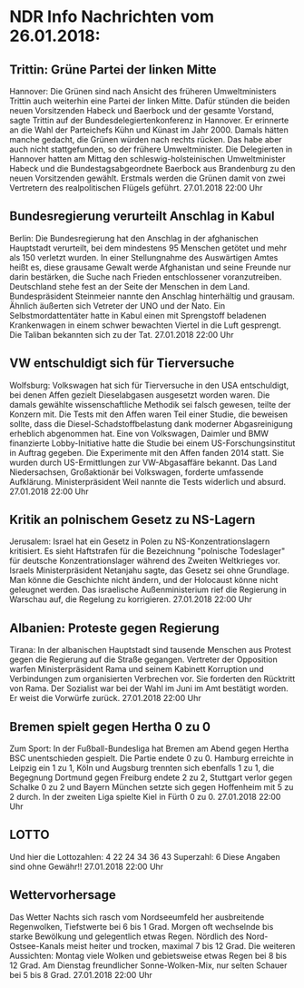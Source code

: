 # NDR Info Nachrichten vom 26.01.2018:


## Trittin: Grüne Partei der linken Mitte
Hannover: Die Grünen sind nach Ansicht des früheren Umweltministers Trittin auch weiterhin eine Partei der linken Mitte. Dafür stünden die beiden neuen Vorsitzenden Habeck und Baerbock und der gesamte Vorstand, sagte Trittin auf der Bundesdelegiertenkonferenz in Hannover. Er erinnerte an die Wahl der Parteichefs Kühn und Künast im Jahr 2000. Damals hätten manche gedacht, die Grünen würden nach rechts rücken. Das habe aber auch nicht stattgefunden, so der frühere Umweltminister. Die Delegierten in Hannover hatten am Mittag den schleswig-holsteinischen Umweltminister Habeck und die Bundestagsabgeordnete Baerbock aus Brandenburg zu den neuen Vorsitzenden gewählt. Erstmals werden die Grünen damit von zwei Vertretern des realpolitischen Flügels geführt. 27.01.2018 22:00 Uhr 

## Bundesregierung verurteilt Anschlag in Kabul
Berlin: Die Bundesregierung hat den Anschlag in der afghanischen Hauptstadt verurteilt, bei dem mindestens 95 Menschen getötet und mehr als 150 verletzt wurden. In einer Stellungnahme des Auswärtigen Amtes heißt es, diese grausame Gewalt werde Afghanistan und seine Freunde nur darin bestärken, die Suche nach Frieden entschlossener voranzutreiben. Deutschland stehe fest an der Seite der Menschen in dem Land. Bundespräsident Steinmeier nannte den Anschlag hinterhältig und grausam. Ähnlich äußerten sich Vetreter der UNO und der Nato. Ein Selbstmordattentäter hatte in Kabul einen mit Sprengstoff beladenen Krankenwagen in einem schwer bewachten Viertel in die Luft gesprengt. Die Taliban bekannten sich zu der Tat. 27.01.2018 22:00 Uhr 

## VW entschuldigt sich für Tierversuche
Wolfsburg: 	Volkswagen hat sich für Tierversuche in den USA entschuldigt, bei denen Affen gezielt Dieselabgasen ausgesetzt worden waren. Die damals gewählte wissenschaftliche Methodik sei falsch gewesen, teilte der Konzern mit. Die Tests mit den Affen waren Teil einer Studie, die beweisen sollte, dass die Diesel-Schadstoffbelastung dank moderner Abgasreinigung erheblich abgenommen hat. Eine von Volkswagen, Daimler und BMW finanzierte Lobby-Initiative hatte die Studie bei einem US-Forschungsinstitut in Auftrag gegeben. Die Experimente mit den Affen fanden 2014 statt. Sie wurden durch US-Ermittlungen zur VW-Abgasaffäre bekannt. Das Land Niedersachsen, Großaktionär bei Volkswagen, forderte umfassende Aufklärung. Ministerpräsident Weil nannte die Tests widerlich und absurd. 27.01.2018 22:00 Uhr 

## Kritik an polnischem Gesetz zu NS-Lagern
Jerusalem: Israel hat ein Gesetz in Polen zu NS-Konzentrationslagern kritisiert. Es sieht Haftstrafen für die Bezeichnung "polnische Todeslager" für deutsche Konzentrationslager während des Zweiten Weltkrieges vor. Israels Ministerpräsident Netanjahu sagte, das Gesetz sei ohne Grundlage. Man könne die Geschichte nicht ändern, und der Holocaust könne nicht geleugnet werden. Das israelische Außenministerium rief die Regierung in Warschau auf, die Regelung zu korrigieren. 27.01.2018 22:00 Uhr 

## Albanien: Proteste gegen Regierung
Tirana: In der albanischen Hauptstadt sind tausende Menschen aus Protest gegen die Regierung auf die Straße gegangen. Vertreter der Opposition warfen Ministerpräsident Rama und seinem Kabinett Korruption und Verbindungen zum organisierten Verbrechen vor. Sie forderten den Rücktritt von Rama. Der Sozialist war bei der Wahl im Juni im Amt bestätigt worden. Er weist die Vorwürfe zurück. 27.01.2018 22:00 Uhr 

## Bremen spielt gegen Hertha 0 zu 0
Zum Sport: In der Fußball-Bundesliga hat Bremen am Abend gegen Hertha BSC unentschieden gespielt. Die Partie endete 0 zu 0.
Hamburg erreichte in Leipzig ein 1 zu 1, Köln und Augsburg trennten sich ebenfalls 1 zu 1, die Begegnung Dortmund gegen Freiburg endete 2 zu 2, Stuttgart verlor gegen Schalke 0 zu 2 und Bayern München setzte sich gegen Hoffenheim mit 5 zu 2 durch. In der zweiten Liga spielte Kiel in Fürth 0 zu 0. 27.01.2018 22:00 Uhr 

## LOTTO
Und hier die Lottozahlen:
4		22		24		34		36		43
Superzahl:		6
Diese Angaben sind ohne Gewähr!! 27.01.2018 22:00 Uhr 

## Wettervorhersage
Das Wetter Nachts sich rasch vom Nordseeumfeld her ausbreitende Regenwolken, Tiefstwerte bei 6 bis 1 Grad. Morgen oft wechselnde bis starke Bewölkung und gelegentlich etwas Regen. Nördlich des Nord-Ostsee-Kanals meist heiter und trocken, maximal 7 bis 12 Grad. Die weiteren Aussichten:
Montag viele Wolken und gebietsweise etwas Regen bei 8 bis 12 Grad. Am Dienstag freundlicher Sonne-Wolken-Mix, nur selten Schauer bei 5 bis 8 Grad. 27.01.2018 22:00 Uhr 
